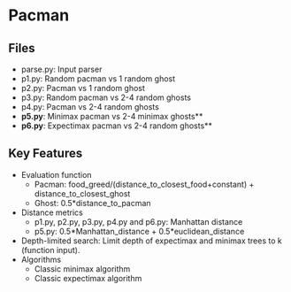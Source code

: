 # Pacman
## Files
- parse.py: Input parser
- p1.py: Random pacman vs 1 random ghost
- p2.py: Pacman vs 1 random ghost
- p3.py: Random pacman vs 2-4 random ghosts
- p4.py: Pacman vs 2-4 random ghosts
- **p5.py**: Minimax pacman vs 2-4 minimax ghosts**
- **p6.py**: Expectimax pacman vs 2-4 random ghosts**

## Key Features
- Evaluation function
    * Pacman: food_greed/(distance_to_closest_food+constant) + distance_to_closest_ghost
    * Ghost: 0.5*distance_to_pacman
- Distance metrics
    * p1.py, p2.py, p3.py, p4.py and p6.py: Manhattan distance
    * p5.py: 0.5\*Manhattan_distance + 0.5\*euclidean_distance
- Depth-limited search: Limit depth of expectimax and minimax trees to k (function input).
- Algorithms
    * Classic minimax algorithm
    * Classic expectimax algorithm
